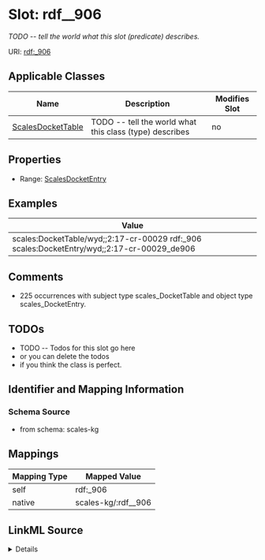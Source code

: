 

# Slot: rdf__906


_TODO -- tell the world what this slot (predicate) describes._





URI: [rdf:_906](http://www.w3.org/1999/02/22-rdf-syntax-ns#_906)



<!-- no inheritance hierarchy -->





## Applicable Classes

| Name | Description | Modifies Slot |
| --- | --- | --- |
| [ScalesDocketTable](../classes/ScalesDocketTable.md) | TODO -- tell the world what this class (type) describes |  no  |







## Properties

* Range: [ScalesDocketEntry](../classes/ScalesDocketEntry.md)






## Examples

| Value |
| --- |
| scales:DocketTable/wyd;;2:17-cr-00029 rdf:_906 scales:DocketEntry/wyd;;2:17-cr-00029_de906 |

## Comments

* 225 occurrences with subject type scales_DocketTable and object type scales_DocketEntry.

## TODOs

* TODO -- Todos for this slot go here
* or you can delete the todos
* if you think the class is perfect.

## Identifier and Mapping Information







### Schema Source


* from schema: scales-kg




## Mappings

| Mapping Type | Mapped Value |
| ---  | ---  |
| self | rdf:_906 |
| native | scales-kg/:rdf__906 |




## LinkML Source

<details>
```yaml
name: rdf__906
description: TODO -- tell the world what this slot (predicate) describes.
todos:
- TODO -- Todos for this slot go here
- or you can delete the todos
- if you think the class is perfect.
comments:
- 225 occurrences with subject type scales_DocketTable and object type scales_DocketEntry.
examples:
- value: scales:DocketTable/wyd;;2:17-cr-00029 rdf:_906 scales:DocketEntry/wyd;;2:17-cr-00029_de906
from_schema: scales-kg
rank: 1000
slot_uri: rdf:_906
alias: rdf__906
domain_of:
- scales_DocketTable
range: scales_DocketEntry

```
</details>